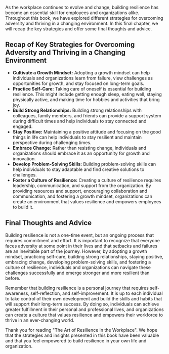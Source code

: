

As the workplace continues to evolve and change, building resilience has become an essential skill for employees and organizations alike. Throughout this book, we have explored different strategies for overcoming adversity and thriving in a changing environment. In this final chapter, we will recap the key strategies and offer some final thoughts and advice.

Recap of Key Strategies for Overcoming Adversity and Thriving in a Changing Environment
---------------------------------------------------------------------------------------

* **Cultivate a Growth Mindset:** Adopting a growth mindset can help individuals and organizations learn from failure, view challenges as opportunities for growth, and stay focused on long-term goals.
* **Practice Self-Care:** Taking care of oneself is essential for building resilience. This might include getting enough sleep, eating well, staying physically active, and making time for hobbies and activities that bring joy.
* **Build Strong Relationships:** Building strong relationships with colleagues, family members, and friends can provide a support system during difficult times and help individuals to stay connected and engaged.
* **Stay Positive:** Maintaining a positive attitude and focusing on the good things in life can help individuals to stay resilient and maintain perspective during challenging times.
* **Embrace Change:** Rather than resisting change, individuals and organizations should embrace it as an opportunity for growth and innovation.
* **Develop Problem-Solving Skills:** Building problem-solving skills can help individuals to stay adaptable and find creative solutions to challenges.
* **Foster a Culture of Resilience:** Creating a culture of resilience requires leadership, communication, and support from the organization. By providing resources and support, encouraging collaboration and communication, and fostering a growth mindset, organizations can create an environment that values resilience and empowers employees to build it.

Final Thoughts and Advice
-------------------------

Building resilience is not a one-time event, but an ongoing process that requires commitment and effort. It is important to recognize that everyone faces adversity at some point in their lives and that setbacks and failures are an inevitable part of the journey. However, by adopting a growth mindset, practicing self-care, building strong relationships, staying positive, embracing change, developing problem-solving skills, and fostering a culture of resilience, individuals and organizations can navigate these challenges successfully and emerge stronger and more resilient than before.

Remember that building resilience is a personal journey that requires self-awareness, self-reflection, and self-improvement. It is up to each individual to take control of their own development and build the skills and habits that will support their long-term success. By doing so, individuals can achieve greater fulfillment in their personal and professional lives, and organizations can create a culture that values resilience and empowers their workforce to thrive in an ever-changing world.

Thank you for reading "The Art of Resilience in the Workplace". We hope that the strategies and insights presented in this book have been valuable and that you feel empowered to build resilience in your own life and organization.